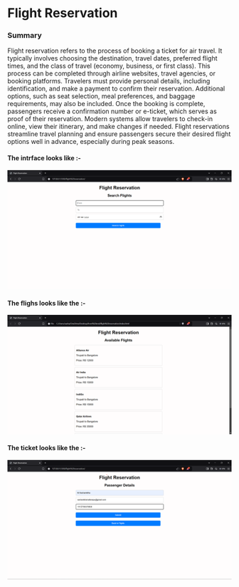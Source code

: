 <h1>
  Flight Reservation
</h1>
<h3>
  Summary
</h3>
<p>
  Flight reservation refers to the process of booking a ticket for air travel. It typically involves choosing the destination, travel dates, preferred flight times, and the class of travel (economy, business, or first class). This process can be completed through airline websites, travel agencies, or booking platforms. Travelers must provide personal details, including identification, and make a payment to confirm their reservation. Additional options, such as seat selection, meal preferences, and baggage requirements, may also be included. Once the booking is complete, passengers receive a confirmation number or e-ticket, which serves as proof of their reservation. Modern systems allow travelers to check-in online, view their itinerary, and make changes if needed. Flight reservations streamline travel planning and ensure passengers secure their desired flight options well in advance, especially during peak seasons.
</p>
<h4>
  The intrface looks like :-
</h4>
<img src = "interface.png">
<h4>
  The flighs looks like the :-
</h4>
<img src = "tickets.png">
<h4>
  The ticket looks like the :-
</h4>
<img src = "ticket.png">
